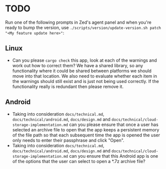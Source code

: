 # TODO

Run one of the following prompts in Zed's agent panel and when you're ready to bump the version, use `./scripts/version/update-version.sh patch "<My feature update here>"`:


## Linux
- Can you please `cargo check` this app, look at each of the warnings and work out how to correct them? We have a shared library, so any functionality where it could be shared between platforms we should move into that location. We also need to evaluate whether each item in the warnings should still exist and is just not being used correctly. If the functionality really is redundant then please remove it.


## Android
- Taking into consideration `docs/technical.md`, `docs/technical/android.md`, `docs/design.md` and `docs/technical/cloud-storage-implementation.md` can you please ensure that once a user has selected an archive file to open that the app keeps a persistent memory of the file path so that each subsequent time the app is opened the user only needs to enter their passphrase and click "Open".
- Taking into consideration `docs/technical.md`, `docs/technical/android.md`, `docs/design.md` and `docs/technical/cloud-storage-implementation.md` can you ensure that this Android app is one of the options that the user can select to open a *.7z archive file?
